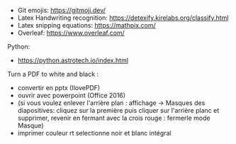 - Git emojis: https://gitmoji.dev/ 
- Latex Handwriting recognition: https://detexify.kirelabs.org/classify.html
- Latex snipping equations: https://mathpix.com/
- Overleaf: https://www.overleaf.com/


Python:
- https://python.astrotech.io/index.html

Turn a PDF to white and black : 
- convertir en pptx (IlovePDF)
- ouvrir avec powerpoint (Office 2016)
- (si vous voulez enlever l'arrière plan : affichage -> Masques des diapositives: cliquez sur la première puis cliquer sur l'arrière planc et supprimer, revenir en fermant avec la crois rouge : fermerle mode Masque)
- imprimer couleur rt selectionne noir et blanc intégral
